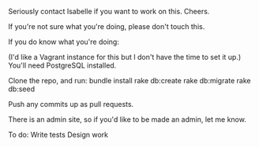 Seriously contact Isabelle if you want to work on this. Cheers.

If you're not sure what you're doing, please don't touch this.

If you do know what you're doing:

(I'd like a Vagrant instance for this but I don't have the time to set it up.)
You'll need PostgreSQL installed.

Clone the repo, and run:
bundle install
rake db:create
rake db:migrate
rake db:seed

Push any commits up as pull requests.

There is an admin site, so if you'd like to be made an admin, let me know.

To do:
Write tests
Design work